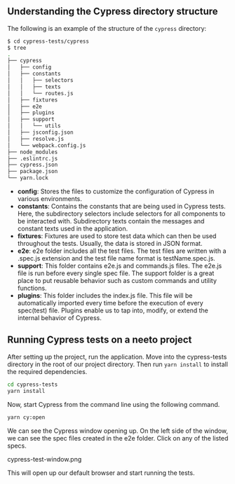 ## Understanding the Cypress directory structure

The following is an example of the structure of the `cypress` directory:

```bash
$ cd cypress-tests/cypress
$ tree
.
├── cypress
│   ├── config
│   ├── constants
│   │   ├── selectors
│   │   ├── texts
│   │   └── routes.js
│   ├── fixtures
│   ├── e2e
│   ├── plugins
│   ├── support
│   │   └── utils
│   ├── jsconfig.json
│   ├── resolve.js
│   └── webpack.config.js
├── node_modules
├── .eslintrc.js
├── cypress.json
├── package.json
└── yarn.lock
```

- **config**: Stores the files to customize the configuration of Cypress in
  various environments.
- **constants**: Contains the constants that are being used in Cypress tests.
  Here, the subdirectory selectors include selectors for all components to be
  interacted with. Subdirectory texts contain the messages and constant texts
  used in the application.
- **fixtures**: Fixtures are used to store test data which can then be used
  throughout the tests. Usually, the data is stored in JSON format.
- **e2e**: e2e folder includes all the test files. The test files are written
  with a .spec.js extension and the test file name format is testName.spec.js.
- **support**: This folder contains e2e.js and commands.js files. The
  e2e.js file is run before every single spec file. The support folder is a
  great place to put reusable behavior such as custom commands and utility functions.
- **plugins**: This folder includes the index.js file. This file will be
  automatically imported every time before the execution of every spec(test)
  file. Plugins enable us to tap into, modify, or extend the internal behavior
  of Cypress.

## Running Cypress tests on a neeto project

After setting up the project, run the application. Move into the cypress-tests
directory in the root of our project directory. Then run `yarn install` to
install the required dependencies.

```bash
cd cypress-tests
yarn install
```

Now, start Cypress from the command line using the following command.

```bash
yarn cy:open
```

We can see the Cypress window opening up. On the left side of the window, we can
see the spec files created in the e2e folder. Click on any of the listed specs.

<image>cypress-test-window.png</image>

This will open up our default browser and start running the tests.
